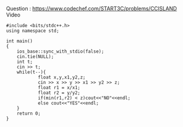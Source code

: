 Question : https://www.codechef.com/START3C/problems/CCISLAND
Video
```
#include <bits/stdc++.h>
using namespace std;

int main()
{
    ios_base::sync_with_stdio(false);
    cin.tie(NULL);
    int t;
    cin >> t;
    while(t--){
            float x,y,x1,y2,z;
            cin >> x >> y >> x1 >> y2 >> z;
            float r1 = x/x1;
            float r2 = y/y2;
            if(min(r1,r2) < z)cout<<"NO"<<endl;
            else cout<<"YES"<<endl;
    }
    return 0;
}
```
